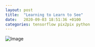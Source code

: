 ```yaml
---
layout: post
title:  "Learning to Learn to See"
date:   2020-09-03 18:51:36 +0100
categories: tensorflow pix2pix python
---
```


![Image]({{site.baseurl}}/assets/images/<image>.jpg)
